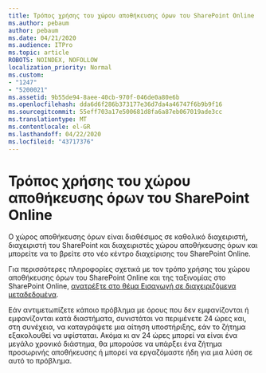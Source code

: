 ```yaml
---
title: Τρόπος χρήσης του χώρου αποθήκευσης όρων του SharePoint Online
ms.author: pebaum
author: pebaum
ms.date: 04/21/2020
ms.audience: ITPro
ms.topic: article
ROBOTS: NOINDEX, NOFOLLOW
localization_priority: Normal
ms.custom:
- "1247"
- "5200021"
ms.assetid: 9b55de94-8aee-40cb-970f-046de0a80e6b
ms.openlocfilehash: dda6d6f286b373177e36d7da4a46747f6b9b9f16
ms.sourcegitcommit: 55eff703a17e500681d8fa6a87eb067019ade3cc
ms.translationtype: MT
ms.contentlocale: el-GR
ms.lasthandoff: 04/22/2020
ms.locfileid: "43717376"
---
```

# <a name="how-to-use-the-sharepoint-online-term-store"></a>Τρόπος χρήσης του χώρου αποθήκευσης όρων του SharePoint Online

Ο χώρος αποθήκευσης όρων είναι διαθέσιμος σε καθολικό διαχειριστή, διαχειριστή του SharePoint και διαχειριστές χώρου αποθήκευσης όρων και μπορείτε να το βρείτε στο νέο κέντρο διαχείρισης του SharePoint Online.
  
Για περισσότερες πληροφορίες σχετικά με τον τρόπο χρήσης του χώρου αποθήκευσης όρων του SharePoint Online και της ταξινομίας στο SharePoint Online, [ανατρέξτε στο θέμα Εισαγωγή σε διαχειριζόμενα μεταδεδομένα](https://go.microsoft.com/fwlink/?linkid=2044674&amp;clcid=0x409).
  
Εάν αντιμετωπίζετε κάποιο πρόβλημα με όρους που δεν εμφανίζονται ή εμφανίζονται κατά διαστήματα, συνιστάται να περιμένετε 24 ώρες και, στη συνέχεια, να καταγράψετε μια αίτηση υποστήριξης, εάν το ζήτημα εξακολουθεί να υφίσταται. Ακόμα κι αν 24 ώρες μπορεί να είναι ένα μεγάλο χρονικό διάστημα, θα μπορούσε να υπάρξει ένα ζήτημα προσωρινής αποθήκευσης ή μπορεί να εργαζόμαστε ήδη για μια λύση σε αυτό το πρόβλημα.
  